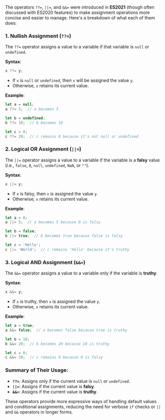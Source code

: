 The operators `??=`, `||=`, and `&&=` were introduced in **ES2021** (though often discussed with ES2020 features) to make assignment operations more concise and easier to manage. Here's a breakdown of what each of them does:

### 1. **Nullish Assignment (`??=`)**
The `??=` operator assigns a value to a variable if that variable is `null` or `undefined`.

**Syntax**:
```javascript
x ??= y;
```

- If `x` is `null` or `undefined`, then `x` will be assigned the value `y`.
- Otherwise, `x` retains its current value.

**Example**:
```javascript
let a = null;
a ??= 5;  // a becomes 5

let b = undefined;
b ??= 10;  // b becomes 10

let c = 0;
c ??= 20;  // c remains 0 because it's not null or undefined
```

### 2. **Logical OR Assignment (`||=`)**
The `||=` operator assigns a value to a variable if the variable is a **falsy** value (i.e., `false`, `0`, `null`, `undefined`, `NaN`, or `""`).

**Syntax**:
```javascript
x ||= y;
```

- If `x` is falsy, then `x` is assigned the value `y`.
- Otherwise, `x` retains its current value.

**Example**:
```javascript
let a = 0;
a ||= 5;  // a becomes 5 because 0 is falsy

let b = false;
b ||= true;  // b becomes true because false is falsy

let c = 'Hello';
c ||= 'World';  // c remains 'Hello' because it's truthy
```

### 3. **Logical AND Assignment (`&&=`)**
The `&&=` operator assigns a value to a variable only if the variable is **truthy**.

**Syntax**:
```javascript
x &&= y;
```

- If `x` is truthy, then `x` is assigned the value `y`.
- Otherwise, `x` retains its current value.

**Example**:
```javascript
let a = true;
a &&= false;  // a becomes false because true is truthy

let b = 10;
b &&= 20;  // b becomes 20 because 10 is truthy

let c = 0;
c &&= 30;  // c remains 0 because 0 is falsy
```

### Summary of Their Usage:
- **`??=`**: Assigns only if the current value is `null` or `undefined`.
- **`||=`**: Assigns if the current value is **falsy**.
- **`&&=`**: Assigns if the current value is **truthy**.

These operators provide more expressive ways of handling default values and conditional assignments, reducing the need for verbose `if` checks or `||` and `&&` operators in longer forms.
